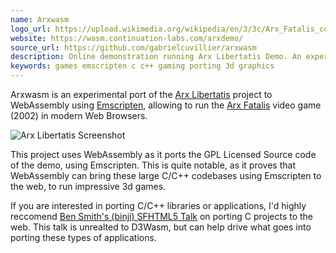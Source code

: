 ```yaml
---
name: Arxwasm
logo_url: https://upload.wikimedia.org/wikipedia/en/3/3c/Arx_Fatalis_cover.png
website: https://wasm.continuation-labs.com/arxdemo/
source_url: https://github.com/gabrielcuvillier/arxwasm
description: Online demonstration running Arx Libertatis Demo. An experimental port of Arx Libertatis to Emscripten / WebAssembly.
keywords: games emscripten c c++ gaming porting 3d graphics
---
```


Arxwasm is an experimental port of the [Arx Libertatis](http://arx-libertatis.org/) project to WebAssembly using [Emscripten](https://emscripten.org/), allowing to run the [Arx Fatalis](https://en.wikipedia.org/wiki/Arx_Fatalis) video game (2002) in modern Web Browsers.

![Arx Libertatis Screenshot](https://wiki.arx-libertatis.org/images/e/e5/Cinematic.jpg)

This project uses WebAssembly as it ports the GPL Licensed Source code of the demo, using Emscripten. This is quite notable, as it proves that WebAssembly can bring these large C/C++ codebases using Emscripten to the web, to run impressive 3d games.

If you are interested in porting C/C++ libraries or applications, I'd highly reccomend [Ben Smith's (binji) SFHTML5 Talk](https://youtu.be/FQJrcX4Ae8A) on porting C projects to the web. This talk is unrealted to D3Wasm, but can help drive what goes into porting these types of applications.
